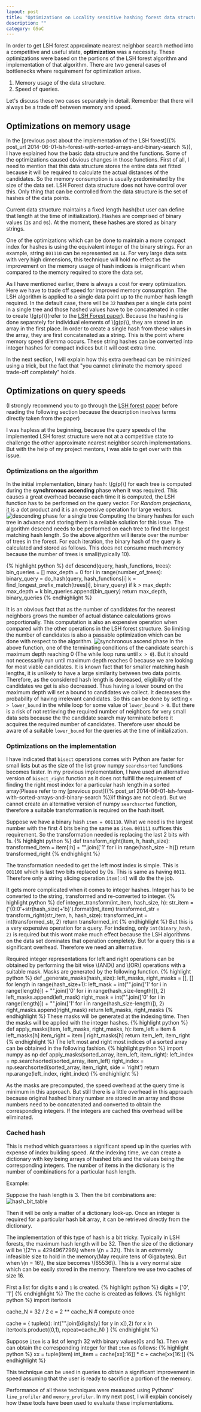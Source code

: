 ```yaml
---
layout: post
title: "Optimizations on Locality sensitive hashing forest data structure"
description: ""
category: GSoC 
---
```

In order to get LSH forest approximate nearest neighbor search method into a competitive and useful state, **optimization** was a necessity. These optimizations were based on the portions of the LSH forest algorithm and implementation of that algorithm. There are two general cases of bottlenecks where requirement for optimization arises.

1. Memory usage of the data structure.
2. Speed of queries.

Let's discuss these two cases separately in detail. Remember that there will always be a trade off between memory and speed.

## Optimizations on memory usage

In the [previous post about the implementation of the LSH forest]({% post_url 2014-06-01-lsh-forest-with-sorted-arrays-and-binary-search %}), I have explained how the basic data structure and the functions. Some of the optimizations caused obvious changes in those functions. First of all, I need to mention that this data structure stores the entire data set fitted because it will be required to calculate the actual distances of the candidates. So the memory consumption is usually predominated by the size of the data set. LSH Forest data structure does not have control over this. Only thing that can be controlled from the data structure is the set of hashes of the data points. 

Current data structure maintains a fixed length hash(but user can define that length at the time of initialization). Hashes are comprised of binary values (`1`s and `0`s). At the moment, these hashes are stored as binary strings. 

One of the optimizations which can be done to maintain a more compact index for hashes is using the equivalent integer of the binary strings. For an example, string `001110` can be represented as `14`. For very large data sets with very high dimensions, this technique will hold no effect as the improvement on the memory usage of hash indices is insignificant when compared to the memory required to store the data set. 

As I have mentioned earlier, there is always a cost for every optimization. Here we have to trade off speed for improved memory consumption. The LSH algorithm is applied to a single data point up to the number hash length required. In the default case, there will be `32` hashes per a single data point in a single tree and those hashed values have to be concatenated in order to create \\(g(p)\\)(refer to the [LSH Forest paper](http://ilpubs.stanford.edu:8090/678/1/2005-14.pdf)). Because the hashing is done separately for individual elements of  \\(g(p)\\), they are stored in an array in the first place. In order to create a single hash from these values in the array, they are first concatenated as a string. This is the point where memory speed dilemma occurs. These string hashes can be converted into integer hashes for compact indices but it will cost extra time. 

In the next section, I will explain how this extra overhead can be minimized using a trick, but the fact that "you cannot eliminate the memory speed trade-off completely" holds.

## Optimizations on query speeds

(I strongly recommend you to go through the [LSH forest paper](http://ilpubs.stanford.edu:8090/678/1/2005-14.pdf) before reading the following section because the description involves terms directly taken from the paper)

I was hapless at the beginning, because the query speeds of the implemented LSH forest structure were not at a competitive state to challenge the other approximate nearest neighbor search implementations. But with the help of my project mentors, I was able to get over with this issue.

### Optimizations on the algorithm

In the initial implementation, binary hash: \\(g(p)\\) for each tree is computed during the **synchronous ascending** phase when it was required. This causes a great overhead because each time it is computed, the LSH function has to be performed on the query vector. For _Random projections_, it is a dot product and it is an expensive operation for large vectors. 
![descending phase for a single tree](https://docs.google.com/drawings/d/1DCy4UsrJo1FXigeZvXeDzPEs_xsZ4AYgZfqERCjBujA/pub?w=960&h=720)
Computing the binary hashes for each tree in advance and storing them is a reliable solution for this issue. The algorithm descend needs to be performed on each tree to find the longest matching hash length. So the above algorithm will iterate over the number of trees in the forest. For each iteration, the binary hash of the query is calculated and stored as follows. This does not consume much memory because the number of trees is small(typically 10). 

{% highlight python %}
def descend(query, hash_functions, trees):
    bin_queries = []
    max_depth = 0
    for i in range(number_of_trees):
        binary_query = do_hash(query, hash_functions[i]
        k = find_longest_prefix_match(trees[i], binary_query)
        if k > max_depth:
            max_depth = k
        bin_queries.append(bin_query)
    return max_depth, binary_queries
{% endhighlight %}

It is an obvious fact that as the number of candidates for the nearest neighbors grows the number of actual distance calculations grows proportionally. This computation is also an expensive operation when compared with the other operations in the LSH forest structure. So limiting the number of candidates is also a passable optimization which can be done with respect to the algorithm.
![synchronous ascend phase](https://docs.google.com/drawings/d/1Q9ocBPxZzdvTEjP-Byw-OwXbBfPKwpBt-XV3_Fsmsqw/pub?w=946&h=386)
In the above function, one of the terminating conditions of the candidate search is maximum depth reaching 0 (The while loop runs until `x > 0`). But it should not necessarily run until maximum depth reaches 0 because we are looking for most viable candidates. It is known fact that for smaller matching hash lengths, it is unlikely to have a large similarity between two data points. Therefore, as the considered hash length is decreased, eligibility of the candidates we get is also decreased. Thus having a lower bound on the maximum depth will set a bound to candidates we collect. It decreases the probability of having irrelevant candidates. 
So this can be done by setting `x > lower_bound` in the while loop for some value of `lower_bound > 0`. But there is a risk of not retrieving the required number of neighbors for very small data sets because the the candidate search may terminate before it acquires the required number of candidates. Therefore user should be aware of a suitable `lower_bound` for the queries at the time of initialization.  

### Optimizations on the implementation

I have indicated that `bisect` operations comes with Python are faster for small lists but as the size of the list grow numpy `searchsorted` functions becomes faster. In my previous implementation, I have used an alternative version of `bisect_right` function as it does not fulfill the requirement of finding the right most index for a particular hash length in a sorted array(Please refer to my [previous post]({% post_url 2014-06-01-lsh-forest-with-sorted-arrays-and-binary-search %})if things are not clear). But we cannot create an alternative version of numpy `searchsorted` function, therefore a suitable transformation is required on the hash itself.

Suppose we have a binary hash `item = 001110`. What we need is the largest number with the first 4 bits being the same as `item`. `001111` suffices this requirement. So the transformation needed is replacing the last 2 bits with 1s. 
{% highlight python %}
def transform_right(item, h, hash_size):
    transformed_item = item[:h] + "".join(['1' for i in range(hash_size - h)])
    return transformed_right
{% endhighlight %}

The transformation needed to get the left most index is simple. This is `001100` which is last two bits replaced by 0s. This is same as having `0011`. Therefore only a string slicing operation `item[:4]` will do the the job. 

It gets more complicated when it comes to integer hashes. Integer has to be converted to the string, transformed and re-converted to integer. 
{% highlight python %}
def integer_transform(int_item, hash_size, h):
    str_item = ('{0:0'+str(hash_size)+'b}').format(int_item)
    transformed_str = transform_right(str_item, h, hash_size):
    transformed_int = int(transformed_str, 2)
    return transformed_int
{% endhighlight %}
But this is a very expensive operation for a query. For indexing, only `int(binary_hash, 2)` is required but this wont make much effect because the LSH algorithms on the data set dominates that operation completely. But for a query this is a significant overhead. Therefore we need an alternative.

Required integer representations for left and right operations can be obtained by performing the bit wise \\(AND\\) and \\(OR\\) operations with a suitable mask. Masks are generated by the following function.
{% highlight python %}
def _generate_masks(hash_size):
    left_masks, right_masks = [], []        
    for length in range(hash_size+1):
        left_mask  = int("".join(['1' for i in range(length)])
                         + "".join(['0' for i in range(hash_size-length)]), 2)
        left_masks.append(left_mask)
        right_mask = int("".join(['0' for i in range(length)])
                         + "".join(['1' for i in range(hash_size-length)]), 2)
        right_masks.append(right_mask)
    return left_masks, right_masks
{% endhighlight %}
These masks will be generated at the indexing time. Then the masks will be applied with the integer hashes.
{% highlight python %}
def apply_masks(item, left_masks, right_masks, h):
    item_left = item & left_masks[h]
    item_right = item | right_masks[h]
    return item_left, item_right
{% endhighlight %}
The left most and right most indices of a sorted array can be obtained in the following fashion.
{% highlight python %}
import numpy as np
def apply_masks(sorted_array, item_left, item_right):
    left_index = np.searchsorted(sorted_array, item_left)
    right_index = np.searchsorted(sorted_array, item_right, side = 'right')
    return np.arange(left_index, right_index)
{% endhighlight %}

As the masks are precomputed, the speed overhead at the query time is minimum in this approach. But still there is a little overhead in this approach because original hashed binary number are stored in an array and those numbers need to be concatenated and converted to obtain the corresponding integers. If the integers are cached this overhead will be eliminated.

### Cached hash

This is method which guarantees a significant speed up in the queries with expense of index building speed. At the indexing time, we can create a dictionary with key being arrays of hashed bits and the values being the corresponding integers. The number of items in the dictionary is the number of combinations for a particular hash length.

Example:

Suppose the hash length is 3. Then the bit combinations are:
![hash_bit_table](https://docs.google.com/drawings/d/1hiUf22xhydYwCedrn0QChcB8yGcv7C1puW0Y1a_n8ZI/pub?w=882&h=384)

Then it will be only a matter of a dictionary look-up. Once an integer is required for a particular hash bit array, it can be retrieved directly from the dictionary. 

The implementation of this type of hash is a bit tricky. Typically in LSH forests, the maximum hash length will be 32. Then the size of the dictionary will be \\(2^n = 4294967296\\) where \\(n = 32\\). This is an extremely infeasible size to hold in the memory(May require tens of Gigabytes). But when \\(n = 16\\), the size becomes \\(65536\\). This is a very normal size which can be easily stored in the memory. Therefore we use two caches of size 16. 

First a list for digits `0` and `1` is created.
{% highlight python %}
digits = ['0', '1']
{% endhighlight %}
The the cache is created as follows.
{% highlight python %}
import itertools

cache_N = 32 / 2
c = 2 ** cache_N # compute once

cache = {
   tuple(x): int("".join([digits[y] for y in x]),2)
   for x in itertools.product((0,1), repeat=cache_N)
}
{% endhighlight %}

Suppose `item` is a list of length 32 with binary values(0s and 1s). Then we can obtain the corresponding integer for that `item` as follows:
{% highlight python %}
xx = tuple(item)
int_item = cache[xx[:16]] * c + cache[xx[16:]]
{% endhighlight %}

This technique can be used in queries to obtain a significant improvement in speed assuming that the user is ready to sacrifice a portion of the memory.

Performance of all these techniques were measured using Pythons' `line_profiler` and `memory_profiler`. In my next post, I will explain concisely how these tools have been used to evaluate these implementations.